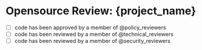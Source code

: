 <!---
Please ensure the [pre-evaluation requirements](github.com/niosh-mining/about/new_project/readme.md)
are met before opening this issue and starting the review process.
-->

# Opensource Review: {project_name}
<!--- 
Provide a brief description of the project and a link to the documentation here.

Tag each of the core developers with a @{github_name}.

Go through the following checklist and have the corresponding reviewers ask their questions
and make comments in the issue directly. If needed, open new PR to address the required changes
and reference this issue. 

Once the reviewer is satisfied, check the corresponding box and move on to the next item.

Once all requirements are met change the repo from private to public and close this issue.
-->

- [ ] code has been approved by a member of @policy_reviewers
- [ ] code has been reviewed by a member of @technical_reviewers
- [ ] code has been reviewed by a member of @security_reviewers
